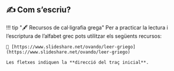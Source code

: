 ## ✍️ Com s’escriu?

!!! tip "🖋️ Recursos de cal·ligrafia grega"
    Per a practicar la lectura i l’escriptura de l’alfabet grec pots utilitzar els següents recursos:

    🔗 [https://www.slideshare.net/ovando/leer-griego](https://www.slideshare.net/ovando/leer-griego)

    Les fletxes indiquen la **direcció del traç inicial**.
